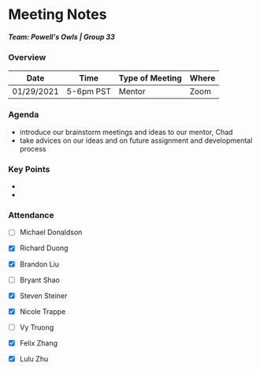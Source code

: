 # Meeting Notes
##### Team: Powell's Owls | Group 33

### Overview
| Date       | Time      | Type of Meeting   | Where   |
| ---------- | --------- | ----------------- | ------- |
| 01/29/2021 | 5-6pm PST | Mentor            | Zoom    |


### Agenda
- introduce our brainstorm meetings and ideas to our mentor, Chad
- take advices on our ideas and on future assignment and developmental process


### Key Points
- 
-


### Attendance
- [ ] Michael Donaldson
- [x] Richard Duong
- [x] Brandon Liu
- [ ] Bryant Shao
- [x] Steven Steiner
- [x] Nicole Trappe
- [ ] Vy Truong
- [x] Felix Zhang
- [x] Lulu Zhu


### 
